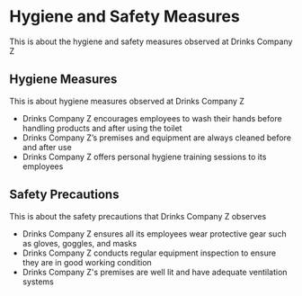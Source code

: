 # Hygiene and Safety Measures

This is about the hygiene and safety measures observed at Drinks Company Z

## Hygiene Measures

This is about hygiene measures observed at Drinks Company Z

- Drinks Company Z encourages employees to wash their hands before handling products and after using the toilet
- Drinks Company Z’s premises and equipment are always cleaned before and after use
- Drinks Company Z offers personal hygiene training sessions to its employees

## Safety Precautions

This is about the safety precautions that Drinks  Company Z observes

- Drinks Company Z ensures all its employees wear protective gear such as gloves, goggles, and masks
- Drinks Company Z conducts regular equipment inspection to ensure they are in good working condition
- Drinks Company Z's premises are well lit and have adequate ventilation systems